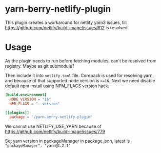 # yarn-berry-netlify-plugin

This plugin creates a workaround for netlify yarn3 issues, till https://github.com/netlify/build-image/issues/612 is resolved.

# Usage

As the plugin needs to run before fetching modules, can't be resolved from registry. Maybe as git submodule?

Then include it into `netlify.toml` file. Corepack is used for resolving yarn, and because of that supported node version is `>=16`. Next we need disable default npm install using NPM_FLAGS version hack.

```toml
[build.environment]
  NODE_VERSION = "16"
  NPM_FLAGS = "--version"

[[plugins]]
  package = "/yarn-berry-netlify-plugin"
```

We cannot use NETLIFY_USE_YARN because of https://github.com/netlify/build-image/issues/779

Set yarn version in packageManager in package.json, latest is `"packageManager": "yarn@3.2.1"`
